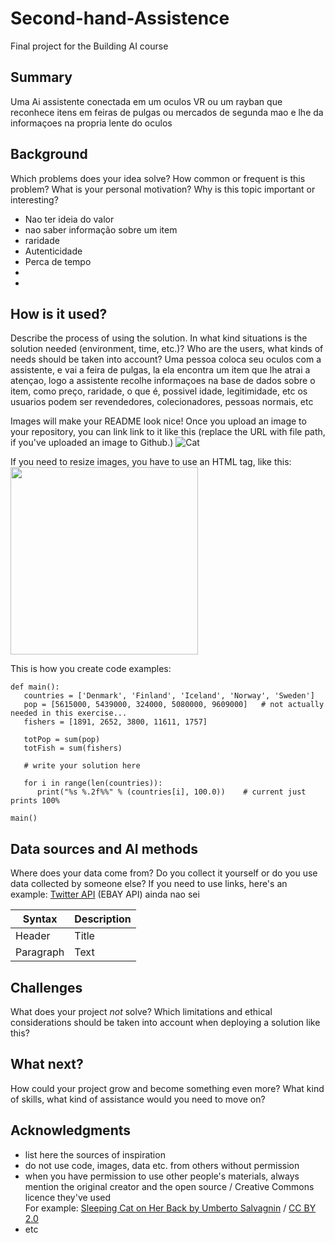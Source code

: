 # Second-hand-Assistence

Final project for the Building AI course

## Summary

Uma Ai assistente conectada em um oculos VR ou um rayban que reconhece itens em feiras de pulgas ou mercados de segunda mao e lhe da informaçoes na propria lente do oculos


## Background

Which problems does your idea solve? How common or frequent is this problem? What is your personal motivation? Why is this topic important or interesting?


* Nao ter ideia do valor
* nao saber informação sobre um item
* raridade
* Autenticidade
* Perca de tempo
* 
* 


## How is it used?

Describe the process of using the solution. In what kind situations is the solution needed (environment, time, etc.)? Who are the users, what kinds of needs should be taken into account?
Uma pessoa coloca seu oculos com a assistente, e vai a feira de pulgas, la ela encontra um item que lhe atrai a atençao, logo a assistente recolhe informaçoes na base de dados sobre o item, como preço, raridade, o que é, possivel idade, legitimidade, etc
os usuarios podem ser revendedores, colecionadores, pessoas normais, etc

Images will make your README look nice!
Once you upload an image to your repository, you can link link to it like this (replace the URL with file path, if you've uploaded an image to Github.)
![Cat](https://upload.wikimedia.org/wikipedia/commons/5/5e/Sleeping_cat_on_her_back.jpg)

If you need to resize images, you have to use an HTML tag, like this:
<img src="https://upload.wikimedia.org/wikipedia/commons/5/5e/Sleeping_cat_on_her_back.jpg" width="300">

This is how you create code examples:
```
def main():
   countries = ['Denmark', 'Finland', 'Iceland', 'Norway', 'Sweden']
   pop = [5615000, 5439000, 324000, 5080000, 9609000]   # not actually needed in this exercise...
   fishers = [1891, 2652, 3800, 11611, 1757]

   totPop = sum(pop)
   totFish = sum(fishers)

   # write your solution here

   for i in range(len(countries)):
      print("%s %.2f%%" % (countries[i], 100.0))    # current just prints 100%

main()
```


## Data sources and AI methods
Where does your data come from? Do you collect it yourself or do you use data collected by someone else?
If you need to use links, here's an example:
[Twitter API](https://developer.twitter.com/en/docs)
(EBAY API) ainda nao sei


| Syntax      | Description |
| ----------- | ----------- |
| Header      | Title       |
| Paragraph   | Text        |

## Challenges

What does your project _not_ solve? Which limitations and ethical considerations should be taken into account when deploying a solution like this?

## What next?

How could your project grow and become something even more? What kind of skills, what kind of assistance would you  need to move on? 


## Acknowledgments

* list here the sources of inspiration 
* do not use code, images, data etc. from others without permission
* when you have permission to use other people's materials, always mention the original creator and the open source / Creative Commons licence they've used
  <br>For example: [Sleeping Cat on Her Back by Umberto Salvagnin](https://commons.wikimedia.org/wiki/File:Sleeping_cat_on_her_back.jpg#filelinks) / [CC BY 2.0](https://creativecommons.org/licenses/by/2.0)
* etc
